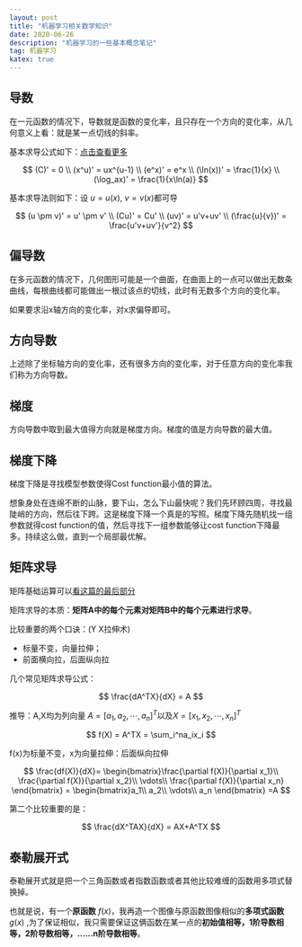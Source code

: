 ```yaml
---
layout: post
title: "机器学习相关数学知识"
date: 2020-06-26
description: "机器学习的一些基本概念笔记"
tag: 机器学习
katex: true
---
```


## 导数

在一元函数的情况下，导数就是函数的变化率，且只存在一个方向的变化率，从几何意义上看：就是某一点切线的斜率。

基本求导公式如下：[点击查看更多](https://blog.csdn.net/xueruixuan/article/details/78780105?ops_request_misc=%257B%2522request%255Fid%2522%253A%2522163754972316780271963384%2522%252C%2522scm%2522%253A%252220140713.130102334..%2522%257D&request_id=163754972316780271963384&biz_id=0&utm_medium=distribute.pc_search_result.none-task-blog-2~all~sobaiduend~default-2-78780105.first_rank_v2_pc_rank_v29&utm_term=%E5%AF%BC%E6%95%B0%E5%85%AC%E5%BC%8F&spm=1018.2226.3001.4187)

$$
(C)' = 0 \\
(x^u)' = ux^{u-1} \\
(e^x)' = e^x \\
(\ln(x))' = \frac{1}{x} \\
(\log_ax)' = \frac{1}{x\ln(a)}
$$

基本求导法则如下：设 $u = u(x), \ v = v(x)$都可导

$$
(u \pm v)' = u' \pm v' \\
(Cu)' = Cu' \\
(uv)' = u'v+uv' \\
(\frac{u}{v})' = \frac{u'v+uv'}{v^2}
$$

## 偏导数

在多元函数的情况下，几何图形可能是一个曲面，在曲面上的一点可以做出无数条曲线，每根曲线都可能做出一根过该点的切线，此时有无数多个方向的变化率。

如果要求沿x轴方向的变化率，对x求偏导即可。

## 方向导数

上述除了坐标轴方向的变化率，还有很多方向的变化率，对于任意方向的变化率我们称为方向导数。

## 梯度

方向导数中取到最大值得方向就是梯度方向。梯度的值是方向导数的最大值。

## 梯度下降

梯度下降是寻找模型参数使得Cost function最小值的算法。

想象身处在连绵不断的山脉，要下山，怎么下山最快呢？我们先环顾四周，寻找最陡峭的方向，然后往下跨。这是梯度下降一个真是的写照。梯度下降先随机找一组参数就得cost function的值，然后寻找下一组参数能够让cost function下降最多。持续这么做，直到一个局部最优解。

## 矩阵求导

矩阵基础运算可以[看这篇的最后部分](待写)

矩阵求导的本质：**矩阵A中的每个元素对矩阵B中的每个元素进行求导**。

比较重要的两个口诀：(Y X拉伸术)

- 标量不变，向量拉伸；
- 前面横向拉，后面纵向拉

几个常见矩阵求导公式：

$$
\frac{dA^TX}{dX} = A
$$

推导：A,X均为列向量 $A = [a_1,a_2,\cdots , a_n]^T$以及$X=[x_1,x_2,\cdots,x_n]^T$

$$
f(X) = A^TX = \sum_i^na_ix_i
$$

f(x)为标量不变，x为向量拉伸：后面纵向拉伸

$$
\frac{df(X)}{dX}= 
\begin{bmatrix}\frac{\partial f(X)}{\partial x_1}\\
\frac{\partial  f(X)}{\partial x_2}\\
\vdots\\
\frac{\partial  f(X)}{\partial x_n}
\end{bmatrix} = 
\begin{bmatrix}a_1\\
a_2\\ 
\vdots\\
a_n
\end{bmatrix}
=A
$$

第二个比较重要的是：

$$
\frac{dX^TAX}{dX} = AX+A^TX
$$

## 泰勒展开式

泰勒展开式就是把一个三角函数或者指数函数或者其他比较难缠的函数用多项式替换掉。

也就是说，有一个**原函数** $f(x)$，我再造一个图像与原函数图像相似的**多项式函数** $g(x)$ ,为了保证相似，我只需要保证这俩函数在某一点的**初始值相等，1阶导数相等，2阶导数相等，……n阶导数相等**。

